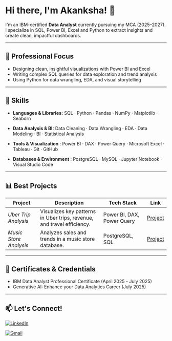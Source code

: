 # Hi there, I'm Akanksha! 👋

I'm an IBM-certified **Data Analyst** currently pursuing my MCA (2025–2027). 
I specialize in SQL, Power BI, Excel and Python to extract insights and create clean, impactful dashboards.

---

## 🚀 Professional Focus

- Designing clean, insightful visualizations with Power BI and Excel
- Writing complex SQL queries for data exploration and trend analysis
- Using Python for data wrangling, EDA, and visual storytelling


---

## 🧰 Skills

- **Languages & Libraries:** SQL · Python · Pandas · NumPy · Matplotlib · Seaborn

- **Data Analysis & BI:** Data Cleaning · Data Wrangling · EDA · Data Modeling · BI · Statistical Analysis

- **Tools & Visualization** : Power BI · DAX · Power Query · Microsoft Excel · Tableau · Git · GitHub

- **Databases & Environment** : PostgreSQL · MySQL · Jupyter Notebook · Visual Studio Code 

---

## 📊 Best Projects

|  Project | Description |   Tech Stack |  Link |
|----------------|-------------------|----------------|------|
| *Uber Trip Analysis* | Visualizes key patterns in Uber trips, revenue, and travel efficiency. | Power BI, DAX, Power Query | [Project](https://github.com/akanksha-ghadage/Uber-Trip-Analysis-PowerBI) |
| *Music Store Analysis* | Analyzes sales and trends in a music store database. | PostgreSQL, SQL | [Project](https://github.com/akanksha-ghadage/Music-Store-SQL-Analysis) |

---
## 📜 Certificates & Credentials
- IBM Data Analyst Professional Certificate  (April 2025 - July 2025)  
- Generative AI: Enhance your Data Analytics Career  (July 2025)

---

## 📫 Let's Connect!
[![LinkedIn](https://img.shields.io/badge/LinkedIn-Akanksha%20Ghadage-blue?style=flat-square&logo=linkedin)](https://www.linkedin.com/in/akanksha-ghadage?lipi=urn%3Ali%3Apage%3Ad_flagship3_profile_view_base_contact_details%3B93M7RqwfSj2xzt45OQyNWA%3D%3D)

[![Gmail](https://img.shields.io/badge/Gmail-akankshaghadage15@gmail.com-red?style=flat-square&logo=gmail)](mailto:akankshaghadage15@gmail.com)


